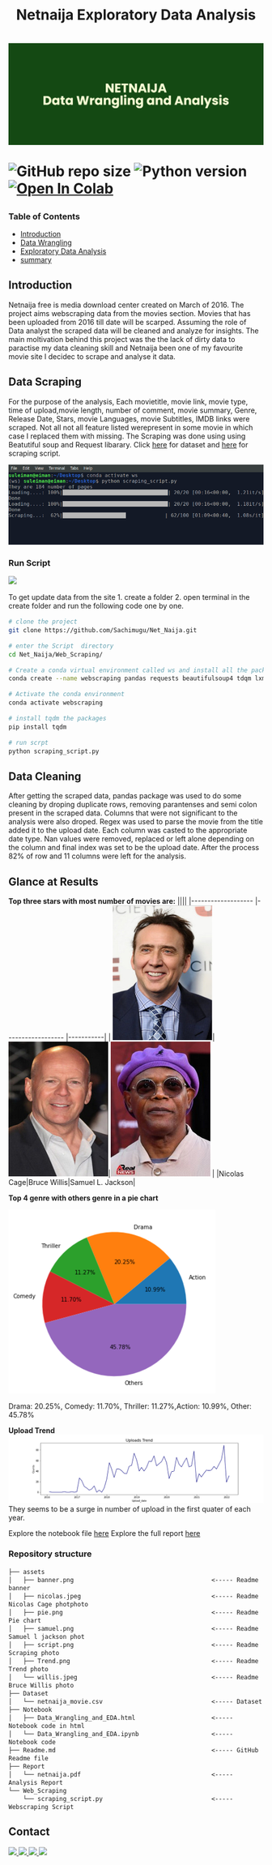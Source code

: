 <h1 align = "center"> Netnaija Exploratory Data Analysis<h1>

![output](./assets/banner.png)


![GitHub repo size](https://img.shields.io/github/repo-size/Sachimugu/Net_Naija?color=%23006400)
![Python version](https://img.shields.io/badge/Python%20version-3.10%2B-color=%23006400)
[![Open In Colab](https://colab.research.google.com/assets/colab-badge.svg)](https://colab.research.google.com/drive/1CfV6yEsHBjFiJbTKwY72k2g4AvszcF5R)



### Table of Contents
<ul>
<li><a href="#intro">Introduction</a></li>
<li><a href="#wrangling">Data Wrangling</a></li>
<li><a href="#eda">Exploratory Data Analysis</a></li>
<li><a href="#conclusions">summary</a></li>
</ul>

##  Introduction <a name = "introduction"></a>
Netnaija free is media download center created on March of 2016. The project aims webscraping data from the movies section. Movies that has been uploaded from 2016 till date will be scarped. Assuming the role of Data analyst the scraped data will be cleaned and analyze for insights.
The main moltivation behind this project was the the lack of dirty data to paractise my data cleaning skill and Netnaija been one of my favourite movie site I decidec to scrape and analyse it data.

## Data Scraping <a name = "data-scraping"></a>
For the purpose of the analysis, Each movietitle, movie link, movie type, time of upload,movie length, number of comment, movie summary, Genre, Release Date, Stars, movie Languages, movie Subtitles, IMDB links were scraped. Not all not all feature listed werepresent in some movie in which case I replaced them with missing. The Scraping was done using using Beatutiful soup and Request libarary. Click [here](https://github.com/Sachimugu/Net_Naija/tree/master/Dataset) for dataset and [here](https://github.com/Sachimugu/Net_Naija/blob/master/Web_Scraping/scraping_script.py) for scraping script.

![output](./assets/script.png)

### Run Script
![](https://img.shields.io/badge/Linux-FCC624?style=for-the-badge&logo=linux&logoColor=black)

To get update data from the site 1. create a folder 2. open terminal in the create folder and run the following code one by one.
```bash
# clone the project
git clone https://github.com/Sachimugu/Net_Naija.git
```
```bash
# enter the Script  directory
cd Net_Naija/Web_Scraping/
```
```bash
# Create a conda virtual environment called ws and install all the packages
conda create --name webscraping pandas requests beautifulsoup4 tdqm lxml
```
```bash
# Activate the conda environment
conda activate webscraping
```
```bash
# install tqdm the packages
pip install tqdm
```
```bash
# run scrpt
python scraping_script.py
```


## Data Cleaning <a name = "data-cleaning"></a>
After getting the scraped data, pandas package was used to do some cleaning by droping duplicate rows, removing parantenses and semi colon present in the  scraped data. Columns that were not significant to the analysis were also droped. Regex was used to parse the movie from the title added it to the upload date. Each column was casted to the appropriate date type. Nan values were removed, replaced or left alone depending on the column and final index was set to be the upload date. After the process 82% of row and 11 columns were left for the analysis.

## Glance at Results
**Top three stars with most number of movies are:**
||||
|-------------------	        |------------------	|-----------|
| ![output](./assets/nicolas.jpeg)| ![output](./assets/willis.jpeg)|![output](./assets/samuel.png) |
|Nicolas Cage|Bruce Willis|Samuel L. Jackson|


**Top 4 genre with others genre in a pie chart**

![output](./assets/pie.png)

 Drama: 20.25%, Comedy: 11.70%, Thriller: 11.27%,Action: 10.99%, Other:  45.78%

 **Upload Trend**
 ![output](./assets/Trend.png)
 They seems to be a surge in number of upload in the first quater of each year.

 Explore the notebook file [here](https://github.com/Sachimugu/Net_Naija/blob/master/Notebook/Data_Wrangling_and_EDA.ipynb)
 Explore the full report [here](https://github.com/Sachimugu/Net_Naija/blob/master/Report/netnaija.pdf)

### Repository structure
```
├── assets
│   ├── banner.png                                      <----- Readme banner
│   ├── nicolas.jpeg                                    <----- Readme Nicolas Cage photphoto
│   ├── pie.png                                         <----- Readme Pie chart
│   ├── samuel.png                                      <----- Readme Samuel l jackson phot
│   ├── script.png                                      <----- Readme Scraping photo
│   ├── Trend.png                                       <----- Readme Trend photo
│   └── willis.jpeg                                     <----- Readme Bruce Willis photo
├── Dataset
│   └── netnaija_movie.csv                              <----- Dataset
├── Notebook
│   ├── Data_Wrangling_and_EDA.html                     <----- Notebook code in html
│   └── Data_Wrangling_and_EDA.ipynb                    <----- Notebook code
├── Readme.md                                           <----- GitHub Readme file
├── Report
│   └── netnaija.pdf                                    <----- Analysis Report
└── Web_Scraping
    └── scraping_script.py                              <----- Webscraping Script

```

## Contact

<a href="mailto:sachimugu@outlook.com"> ![](https://img.shields.io/badge/Microsoft_Outlook-0078D4?style=for-the-badge&logo=microsoft-outlook&logoColor=white) </a>
<a href="https://www.linkedin.com/in/achimugu-a-79aa8a18a/"> ![](https://img.shields.io/badge/LinkedIn-0077B5?style=for-the-badge&logo=linkedin&logoColor=white) </a>
<a href="https://twitter.com/achimugu_a"> ![](https://img.shields.io/badge/Twitter-1DA1F2?style=for-the-badge&logo=twitter&logoColor=white) </a>
<a href="https://medium.com/@sachimugu"> ![](https://img.shields.io/badge/Medium-12100E?style=for-the-badge&logo=medium&logoColor=white) </a>

